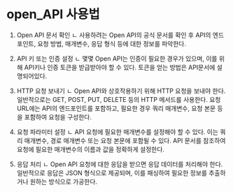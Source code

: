 # open_API 사용법

1.   Open API 문서 확인
      ㄴ 사용하려는 Open API의 공식 문서를 확인 후 API의 엔드포인트, 요청 방법, 
         매개변수, 응답 형식 등에 대한 정보를 파악한다.

2. API 키 또는 인증 설정
      ㄴ 몇몇 Open API는 인증이 필요한 경우가 있으며, 이를 위해 API키나 인증 토큰을
         받급받아야 할 수 있다. 토큰을 얻는 방법은 API문서에 설명되어있다.
        
3. HTTP 요청 보내기
       ㄴ Open API와 상호작용하기 위해 HTTP 요청을 보내야 한다. 일반적으로는 GET, POST, PUT, DELETE 등의 HTTP 메서드를 사용한다. 
          요청 URL에는 API의 엔드포인트를 포함하고, 필요한 경우 쿼리 매개변수, 요청 본문 등을 포함하여 요청을 구성한다.

4. 요청 파라미터 설정
       ㄴ API 요청에 필요한 매개변수를 설정해야 할 수 있다. 이는 쿼리 매개변수, 경로 매개변수 또는 요청 본문에 포함될 수 있다. 
          API 문서를 참조하여 요청에 필요한 매개변수의 이름과 값을 정확하게 설정한다.

5. 응답 처리
       ㄴ Open API 요청에 대한 응답을 받으면 응답 데이터를 처리해야 한다. 일반적으로 응답은 JSON 형식으로 제공되며, 
          이를 패싱하여 필요한 정보를 추출하거나 원하는 방식으로 가공한다.
